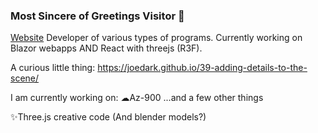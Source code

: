 ### Most Sincere of Greetings Visitor 👋

[Website](https://joedark.codes/)
Developer of various types of programs. Currently working on Blazor webapps AND React with threejs (R3F).

A curious little thing: https://joedark.github.io/39-adding-details-to-the-scene/

I am currently working on:
☁Az-900
...and a few other things

✨Three.js creative code (And blender models?)
<!--
**JoeDark/JoeDark** is a ✨ _special_ ✨ repository because its `README.md` (this file) appears on your GitHub profile.

Leaving, might use later
- 🔭 I’m currently working on ...
- 🌱 I’m currently learning ...
- 👯 I’m looking to collaborate on ...
- 🤔 I’m looking for help with ...
- 💬 Ask me about ...
- 📫 How to reach me: ...


-->
